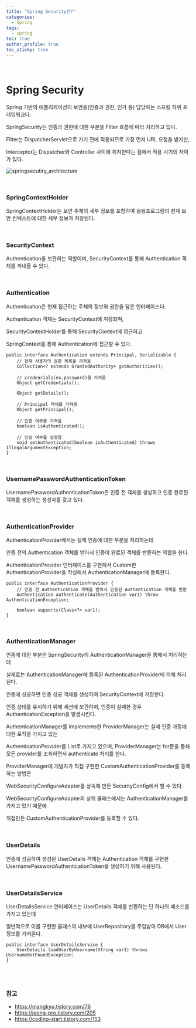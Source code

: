 ```yaml
---
title: "Spring Security란?"
categories:
  - Spring 
tags:
  - spring 
toc: true
author_profile: true
toc_sticky: true
---
```


<br />

# Spring Security
Spring 기반의 애플리케이션의 보안을(인증과 권한, 인가 등) 담당하는 스프링 하위 프레임워크다.   

SpringSecurity는 인증과 권한에 대한 부분을 Filter 흐름에 따라 처리하고 있다.    

Filter는 DispatcherServlet으로 가기 전에 적용되므로 가장 먼저 URL 요청을 받지만,   

Interceptor는 Dispatcher와 Controller 사이에 위치한다는 점에서 적용 시기의 차이가 있다.   



![springsecutiry_architecture](https://user-images.githubusercontent.com/33855307/130345769-916b067f-d136-4bcc-8800-1ee0fc0ba598.jpeg)

<br />



### SpringContextHolder 

SpringContextHolder는 보안 주체의 세부 정보를 포함하여 응용프로그램의 현재 보안 컨텍스트에 대한 세부 정보가 저장된다.   


<br />


### SecurityContext  

Authentication을 보관하는 역할이며, SecurityContext를 통해 Authentication 객체를 꺼내올 수 있다.   


<br />


### Authentication 

Authentication은 현재 접근하는 주체의 정보와 권한을 담은 인터페이스다.   

Authentication 객체는 SecurityContext에 저장되며, 

SecurityContextHolder를 통해 SecurityContext에 접근하고 

SpringContext를 통해 Authentication에 접근할 수 있다. 



```
public interface Authentication extends Principal, Serializable {
	// 현재 사용자의 권한 목록을 가져옴 
	Collection<? extends GrantedAuthority> getAuthorities();
	
	// credenrials(ex.password)을 가져옴 
	Object getCredentials();
	
	Object getDetails();
	
	// Principal 객체를 가져옴 
	Object getPrincipal();
	
	// 인증 여부를 가져옴 
	boolean isAuthenticated();
	
	// 인증 여부를 설정함 
	void setAuthenticated(boolean isAuthenticated) throws IllegalArgumentException;
}
```


<br />


### UsernamePasswordAuthenticationToken 

UsernamePasswordAuthenticationToken은 인증 전 객체를 생성하고 인증 완료된 객체를 생성하는 생성자를 갖고 있다.  


<br />


### AuthenticationProvider  

AuthenticationProvider에서는 실제 인증에 대한 부분을 처리하는데 

인증 전의 Authentication 객체를 받아서 인증이 완료된 객체를 반환하는 역할을 한다. 

AuthenticationProvider 인터페이스를 구현해서 Custom한 AuthenticationProvider을 작성해서 AuthenticationManager에 등록한다. 



```
public interface AuthenticationProvider {
	// 인증 전 Authentication 객체를 받아서 인증된 Authentication 객체를 반환 
	Authentication authenticate(Authentication var1) throw AuthenticationException;
	
	boolean supports(Class<?> var1);
}
```


<br />


### AuthenticationManager

인증에 대한 부분은 SpringSecurity의 AuthenticationManager을 통해서 처리하는데 

실제로는 AuthenticationManager에 등록된 AuthenticationProvider에 의해 처리된다. 

인증에 성공하면 인증 성공 객체를 생성하여 SecurityContext에 저장한다. 

인증 상태를 유지하기 위해 세션에 보관하며, 인증이 실패한 경우 AuthenticationException을 발생시킨다.
<br />


AuthenticationManager를 implements한 ProviderManager는 실제 인증 과정에 대한 로직을 가지고 있는 

AuthenticationProvider를 List로 가지고 있으며, ProviderManager는 for문을 통해 모든 provider를 조회하면서 authenticate 처리를 한다. 
<br />


ProviderManager에 개발자가 직접 구현한 CustomAuthenticationProvider를 등록하는 방법은 

WebSecurityConfigureAdapter를 상속해 만든 SecurityConfig에서 할 수 있다. 

WebSecurityConfigureAdapter의 상위 클래스에서는 AuthenticationManager를 가지고 있기 때문에 

직접만든 CustomAuthenticationProvider를 등록할 수 있다. 


<br />


### UserDetails

인증에 성공하여 생성된 UserDetails 객체는 Authentication 객체를 구현한 UsernamePasswordAuthenticationToken을 생성하기 위해 사용된다. 


<br />


### UserDetailsService 

UserDetailsService 인터페이스는 UserDetails 객체를 반환하는 단 하나의 메소드를 가지고 있는데 

일반적으로 이를 구현한 클래스의 내부에 UserRepository를 주입받아 DB에서 User 정보를 가져온다. 



```
public interface UserDetailsService {
	UserDetails loadUserByUsername(String var1) throws UsernameNotFoundException;
}
```


<br />
<br />

### 참고
* <https://mangkyu.tistory.com/76>
* <https://jeong-pro.tistory.com/205>
* <https://coding-start.tistory.com/153>

<br />
